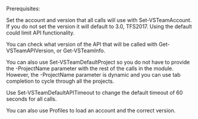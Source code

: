 Prerequisites: 

Set the account and version that all calls will use with Set-VSTeamAccount. If you do not set the version it will default to 3.0, TFS2017. Using the default could limit API functionality.

You can check what version of the API that will be called with Get-VSTeamAPIVersion, or Get-VSTeamInfo.

You can also use Set-VSTeamDefaultProject so you do not have to provide the -ProjectName parameter with the rest of the calls in the module. However, the -ProjectName parameter is dynamic and you can use tab completion to cycle through all the projects.

Use Set-VSTeamDefaultAPITimeout to change the default timeout of 60 seconds for all calls.

You can also use Profiles to load an account and the correct version.
